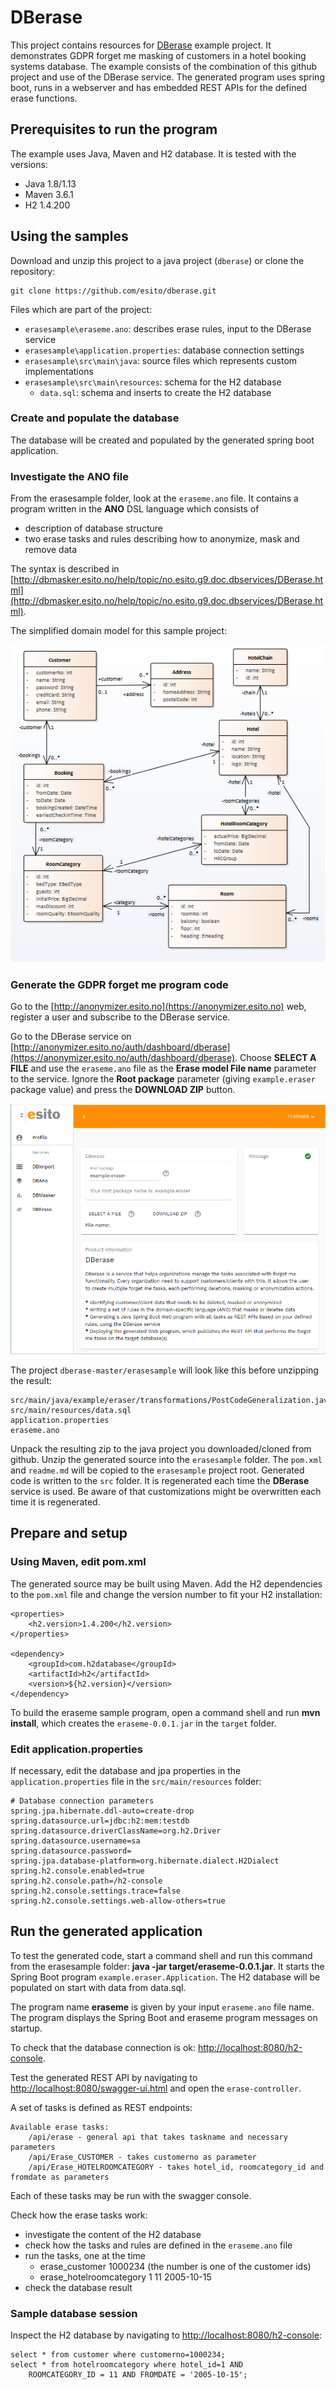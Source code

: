 # DBerase

This project contains resources for [DBerase](http://www.esito.no/dberase) example project. It demonstrates GDPR forget me masking of customers in a hotel booking systems database. The example consists of the combination of this github project and use of the DBerase service. The generated program uses spring boot, runs in a webserver and has embedded REST APIs for the defined erase functions. 

## Prerequisites to run the program ##

The example uses Java, Maven and H2 database. It is tested with the versions:

- Java 1.8/1.13
- Maven 3.6.1
- H2 1.4.200

## Using the samples ##

Download and unzip this project to a java project (`dberase`) or clone the repository: 

	git clone https://github.com/esito/dberase.git

Files which are part of the project:

- `erasesample\eraseme.ano`: describes erase rules, input to the DBerase service
- `erasesample\application.properties`: database connection settings
- `erasesample\src\main\java`: source files which represents custom implementations
- `erasesample\src\main\resources`: schema for the H2 database
	- `data.sql`: schema and inserts to create the H2 database

### Create and populate the database ###

The database will be created and populated by the generated spring boot application.

### Investigate the ANO file ###

From the erasesample folder, look at the `eraseme.ano` file. It contains a program written in the **ANO** DSL language which consists of

- description of database structure
- two erase tasks and rules describing how to anonymize, mask and remove data

The syntax is described in [http://dbmasker.esito.no/help/topic/no.esito.g9.doc.dbservices/DBerase.html](http://dbmasker.esito.no/help/topic/no.esito.g9.doc.dbservices/DBerase.html). 

The simplified domain model for this sample project:

![Database structure](images/hotelsample.png)

### Generate the GDPR forget me program code ###

Go to the [http://anonymizer.esito.no](https://anonymizer.esito.no) web, register a user and subscribe to the DBerase service.

Go to the DBerase service on [http://anonymizer.esito.no/auth/dashboard/dberase](https://anonymizer.esito.no/auth/dashboard/dberase). Choose **SELECT A FILE** and use the `eraseme.ano` file as the **Erase model File name** parameter to the service. Ignore the **Root package** parameter (giving `example.eraser` package value) and press the **DOWNLOAD ZIP** button.

![DBerase service](images/dberaseweb.png)

The project `dberase-master/erasesample` will look like this before unzipping the result:

	src/main/java/example/eraser/transformations/PostCodeGeneralization.java
	src/main/resources/data.sql
	application.properties
	eraseme.ano

Unpack the resulting zip to the java project you downloaded/cloned from github. Unzip the generated source into the `erasesample` folder. The `pom.xml` and `readme.md` will be copied to the `erasesample` project root. Generated code is written to the `src` folder. It is regenerated each time the **DBerase** service is used. Be aware of that customizations might be overwritten each time it is regenerated. 

## Prepare and setup ##

### Using Maven, edit pom.xml ###

The generated source may be built using Maven. Add the H2 dependencies to the `pom.xml` file and change the version number to fit your H2 installation:

    <properties>
        <h2.version>1.4.200</h2.version>
    </properties>
    
    <dependency>
        <groupId>com.h2database</groupId>
        <artifactId>h2</artifactId>
        <version>${h2.version}</version>
    </dependency>

To build the eraseme sample program, open a command shell and run **mvn install**, which creates the `eraseme-0.0.1.jar` in the `target` folder.

### Edit application.properties ###

If necessary, edit the database and jpa properties in the `application.properties` file in the `src/main/resources` folder:

	# Database connection parameters
	spring.jpa.hibernate.ddl-auto=create-drop
	spring.datasource.url=jdbc:h2:mem:testdb
	spring.datasource.driverClassName=org.h2.Driver
	spring.datasource.username=sa
	spring.datasource.password=
	spring.jpa.database-platform=org.hibernate.dialect.H2Dialect
	spring.h2.console.enabled=true
	spring.h2.console.path=/h2-console
	spring.h2.console.settings.trace=false
	spring.h2.console.settings.web-allow-others=true

## Run the generated application ##

To test the generated code, start a command shell and run this command from the erasesample folder: **java -jar target/eraseme-0.0.1.jar**. It starts the Spring Boot program `example.eraser.Application`. The H2 database will be populated on start with data from data.sql.

The program name **eraseme** is given by your input `eraseme.ano` file name. The program displays the Spring Boot and eraseme program messages on startup.

To check that the database connection is ok: [http://localhost:8080/h2-console](http://localhost:8080/h2-console).

Test the generated REST API by navigating to [http://localhost:8080/swagger-ui.html](http://localhost:8080/swagger-ui.html) and open the `erase-controller`.

A set of tasks is defined as REST endpoints:

	Available erase tasks:
		/api/erase - general api that takes taskname and necessary parameters 
		/api/Erase_CUSTOMER - takes customerno as parameter
		/api/Erase_HOTELROOMCATEGORY - takes hotel_id, roomcategory_id and fromdate as parameters

Each of these tasks may be run with the swagger console.

Check how the erase tasks work:

- investigate the content of the H2 database
- check how the tasks and rules are defined in the `eraseme.ano` file
- run the tasks, one at the time
	- erase_customer 1000234 (the number is one of the customer ids)
	- erase_hotelroomcategory 1 11 2005-10-15
- check the database result

### Sample database session ###

Inspect the H2 database by navigating to [http://localhost:8080/h2-console](http://localhost:8080/h2-console):

	select * from customer where customerno=1000234;
	select * from hotelroomcategory where hotel_id=1 AND 
		ROOMCATEGORY_ID = 11 AND FROMDATE = '2005-10-15';